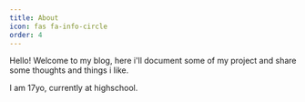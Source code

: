 ```yaml
---
title: About
icon: fas fa-info-circle
order: 4
---
```


<!-- > Add Markdown syntax content to file `_tabs/about.md`{: .filepath } and it will show up on this page.
{: .prompt-tip } -->

<!-- I'm **yoxy**, a 17 years old student, i love coding and learning new stuff, i go to the gym 5 days a week (i'm a gym rat), i speak italian, english, spanish and im learning russian at school, i've also worked as a director for an italian television company. -->

Hello! Welcome to my blog, here i'll document some of my project and share some thoughts and things i like.

I am 17yo, currently at highschool.